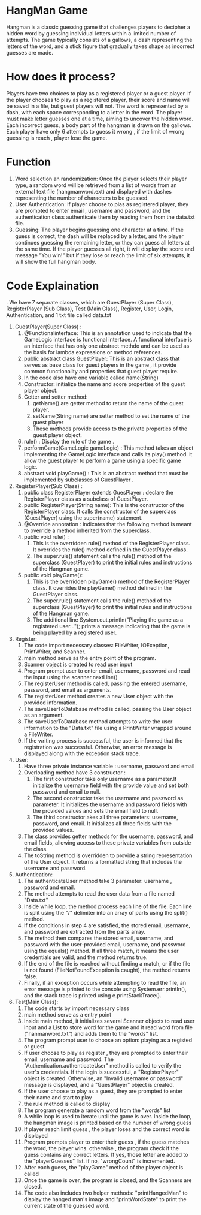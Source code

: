# HangMan Game 
Hangman is a classic guessing game that challenges players to decipher a hidden word by guessing individual letters within a limited number of attempts.
The game typically consists of a gallows, a dash representing the letters of the word, and a stick figure that gradually takes shape as incorrect guesses are made. 
# How does it process?
Players have two choices to play as a registered player or a guest player.
If the player chooses to play as a registered player, their score and name will be saved in a file, but guest players will not.
The word is represented by a dash, with each space corresponding to a letter in the word. 
The player must make letter guesses one at a time, aiming to uncover the hidden word.
Each incorrect guess, a body part of the hangman is drawn on the gallows.
Each player have only 6 attempts to guess it wrong , if the limit of wrong guessing is reach , player lose the game.
# Function 
1. Word selection an randomization: Once the player selects their player type, a random word will be retrieved from a list of words from an external text file (hangmanword.ext) and displayed with dashes representing the number of characters to be guessed.
2. User Authentication: If player choose to plas as registered player, they are prompted to enter email , username and password, and the authentication class authenticate them by reading them from the data.txt file.
3. Guessing: The player begins guessing one character at a time. If the guess is correct, the dash will be replaced by a letter, and the player continues guessing the remaining letter, or they can guess all letters at the same time. If the player guesses all right, it will display the score and message "You win!" but if they lose or reach the limit of six attempts, it will show the full hangman body.
# Code Explaination
. We have 7 separate classes, which are GuestPlayer (Super Class), RegisterPlayer (Sub Class), Test (Main Class), Register, User, Login, Authentication, and 1 txt file called data.txt
1. GuestPlayer(Super Class) : 
    1. @Functionalinterface:  This is an annotation used to indicate that the GameLogic interface is functional interface. A functional interface is an interface that has only one abstract methdo and can be used as the basis for lambda expressions or method references.
    2. public abstract class GuestPlayer: This is an abstract class that serves as base class for guest players in the game , it provide common functionality and properties that guest player require.
    3. In the code also have one variable called name(String)
    4. Constructor: initialize the name and score properties of the guest player object.
    5. Getter and setter method:
        1. getName() are getter method to return the name of the guest player.
        2. setName(String name) are setter method to set the name of the guest player
        3. These methods provide access to the private properties of the guest player object. 
    7. rule() : Display the rule of the game .
    8. performGame(GameLogic gameLogic) : This method takes an object implementing the GameLogic interface and calls its play() method. it allow the guest player to perform a game using a specific game logic.
    9. abstract void playGame() : This is an abstract method that must be implemented by subclasses of GuestPlayer .
2. RegisterPlayer(Sub Class) :
    1. public class RegisterPlayer extends GuesPlayer : declare the RegisterPlayer class as a subclass of GuestPlayer.
    2. public RegisterPlayer(String name): This is the constructor of the RegisterPlayer class. It calls the constructor of the superclass (GuestPlayer) using the super(name) statement.
    3. @Override annotation : indicates that the following method is meant to override a method inherited from the superclass.
    4. public void rule() :
        1. This is the overridden rule() method of the RegisterPlayer class. It overrides the rule() method defined in the GuestPlayer class.
        2. The super.rule() statement calls the rule() method of the superclass (GuestPlayer) to print the initial rules and instructions of the Hangman game.
    5. public void playGame():
        1. This is the overridden playGame() method of the RegisterPlayer class. It overrides the playGame() method defined in the GuestPlayer class.
        2. The super.rule() statement calls the rule() method of the superclass (GuestPlayer) to print the initial rules and instructions of the Hangman game.
        3. The additional line System.out.println("Playing the game as a registered user..."); prints a message indicating that the game is being played by a registered user.
3. Register:
    1. The code import necessary classes: FileWriter, IOExeption, PrintWriter, and Scanner.
    2. main method serve as the entry point of the program.
    3. Scanner object is created to read user input
    4. Program prompt user to enter email, username, password and read the input using the scanner.nextLine()
    5. The registerUser method is called, passing the entered username, password, and email as arguments.
    6. The registerUser method creates a new User object with the provided information.
    7. The saveUserToDatabase method is called, passing the User object as an argument.
    8. The saveUserToDatabase method attempts to write the user information to the "Data.txt" file using a PrintWriter wrapped around a FileWriter.
    9. If the writing process is successful, the user is informed that the registration was successful. Otherwise, an error message is displayed along with the exception stack trace.
5. User:
    1. Have three private instance variable : username, password and email
    2. Overloading method have 3 constructor :
        1. The first constructor take only username as a parameter.It initialize the username field with the provide value and set both password and email to null.
        2. The second constructor take the username and password as parameter.  It initializes the username and password fields with the provided values and sets the email field to null.
        3. The third constructor akes all three parameters: username, password, and email. It initializes all three fields with the provided values.
    3. The class provides getter methods for the username, password, and email fields, allowing access to these private variables from outside the class.
    4. The toString method is overridden to provide a string representation of the User object. It returns a formatted string that includes the username and password.
6. Authentication:
    1. The authenticateUser method take 3 parameter: username , password and email.
    2. The method attempts to read the user data from a file named "Data.txt"
    3. Inside while loop, the method process each line of the file. Each line is split using the "/" delimiter into an array of parts using the split() method.
    4. If the conditions in step 4 are satisfied, the stored email, username, and password are extracted from the parts array.
    5. The method then compares the stored email, username, and password with the user-provided email, username, and password using the equals() method. If all three match, it means the user credentials are valid, and the method returns true.
    6. If the end of the file is reached without finding a match, or if the file is not found (FileNotFoundException is caught), the method returns false.
    7. Finally, if an exception occurs while attempting to read the file, an error message is printed to the console using System.err.println(), and the stack trace is printed using e.printStackTrace().
9. Test(Main Class):
    1. The code starts by import necessary class
    2. main method serve as a entry point
    3. Inside main method, it initializes several Scanner objects to read user input and a List to store word for the game and it read word from file ("hanmanword.txt") and adds them to the "words" list.
    4. The program prompt user to choose an option: playing as a registed or guest
    5. If user choose to play as register , they are prompted to enter their email, username and password. The "Authentication.authenticateUser" method is called to verify the user's credentials. If the login is successful, a "RegisterPlayer" object is created. Otherwise, an "Invalid username or password" message is displayed, and a "GuestPlayer" object is created.
    6. If the user choose to play as a guest, they are prompted to enter their name and start to play
    7. the rule method is called to display
    8. The program generate a random word from the "words" list
    9. A while loop is used to iterate until the game is over. Inside the loop, the hangman image is printed based on the number of wrong guess
    10. If player reach limit guess , the player loses and the correct word is displayed
    11. Program prompts player to enter their guess , if the guess matches the word, the player wins. otherwise , the program check if the guess contains any correct letters. If yes, those letter are added to the "playerGuesses" list. if no, "wrongCount" is incremented.
    12. After each guess, the "playGame" method of the player object is called
    13. Once the game is over, the program is closed, and the Scanners are closed.
    14. The code also includes two helper methods: "printHangedMan" to display the hanged man's image and "printWordState" to print the current state of the guessed word. 
